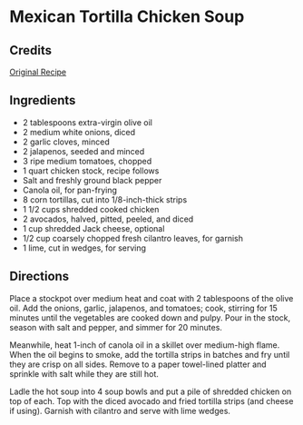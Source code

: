 # Mexican Tortilla Chicken Soup 

<!-- BEGIN content -->

## Credits

[Original Recipe](http://www.foodnetwork.com/food/recipes/recipe/0,1977,FOOD_9936_23755,00.html "http://www.foodnetwork.com/food/recipes/recipe/0,1977,FOOD 9936 23755,00.html")

## Ingredients

- 2 tablespoons extra-virgin olive oil 
- 2 medium white onions, diced 
- 2 garlic cloves, minced 
- 2 jalapenos, seeded and minced 
- 3 ripe medium tomatoes, chopped 
- 1 quart chicken stock, recipe follows 
- Salt and freshly ground black pepper 
- Canola oil, for pan-frying 
- 8 corn tortillas, cut into 1/8-inch-thick strips 
- 1 1/2 cups shredded cooked chicken 
- 2 avocados, halved, pitted, peeled, and diced 
- 1 cup shredded Jack cheese, optional 
- 1/2 cup coarsely chopped fresh cilantro leaves, for garnish 
- 1 lime, cut in wedges, for serving

## Directions

Place a stockpot over medium heat and coat with 2 tablespoons of the olive oil. Add the onions, garlic, jalapenos, and tomatoes; cook, stirring for 15 minutes until the vegetables are cooked down and pulpy. Pour in the stock, season with salt and pepper, and simmer for 20 minutes.   
 Meanwhile, heat 1-inch of canola oil in a skillet over medium-high flame. When the oil begins to smoke, add the tortilla strips in batches and fry until they are crisp on all sides. Remove to a paper towel-lined platter and sprinkle with salt while they are still hot.   
  
 Ladle the hot soup into 4 soup bowls and put a pile of shredded chicken on top of each. Top with the diced avocado and fried tortilla strips (and cheese if using). Garnish with cilantro and serve with lime wedges.

<!-- Saved in parser cache with key mudabon_recipe:pcache:idhash:1497-0!1!0!0!!en!2 and timestamp 20071117175312 --><!-- END content -->

